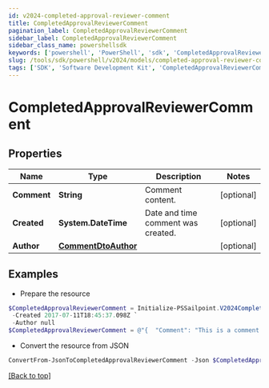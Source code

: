 ```yaml
---
id: v2024-completed-approval-reviewer-comment
title: CompletedApprovalReviewerComment
pagination_label: CompletedApprovalReviewerComment
sidebar_label: CompletedApprovalReviewerComment
sidebar_class_name: powershellsdk
keywords: ['powershell', 'PowerShell', 'sdk', 'CompletedApprovalReviewerComment', 'V2024CompletedApprovalReviewerComment'] 
slug: /tools/sdk/powershell/v2024/models/completed-approval-reviewer-comment
tags: ['SDK', 'Software Development Kit', 'CompletedApprovalReviewerComment', 'V2024CompletedApprovalReviewerComment']
---
```



# CompletedApprovalReviewerComment

## Properties

Name | Type | Description | Notes
------------ | ------------- | ------------- | -------------
**Comment** | **String** | Comment content. | [optional] 
**Created** | **System.DateTime** | Date and time comment was created. | [optional] 
**Author** | [**CommentDtoAuthor**](comment-dto-author) |  | [optional] 

## Examples

- Prepare the resource
```powershell
$CompletedApprovalReviewerComment = Initialize-PSSailpoint.V2024CompletedApprovalReviewerComment  -Comment This is a comment. `
 -Created 2017-07-11T18:45:37.098Z `
 -Author null
$CompletedApprovalReviewerComment = @"{  "Comment": "This is a comment.", "Created": "2017-07-11T18:45:37.098Z", "Author": null }"@
```

- Convert the resource from JSON
```powershell
ConvertFrom-JsonToCompletedApprovalReviewerComment -Json $CompletedApprovalReviewerComment
```


[[Back to top]](#) 

